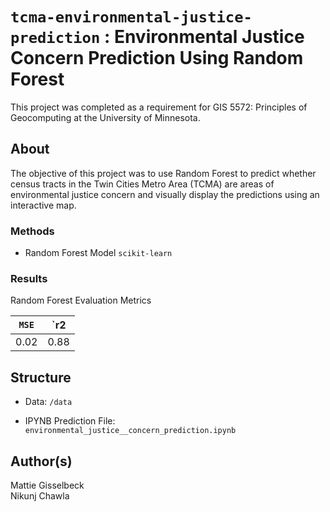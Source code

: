 # `tcma-environmental-justice-prediction` : Environmental Justice Concern Prediction Using Random Forest


This project was completed as a requirement for GIS 5572: Principles of Geocomputing at the University of Minnesota.

## About

The objective of this project was to use Random Forest to predict whether census tracts in the
Twin Cities Metro Area (TCMA) are areas of environmental justice concern and visually display the predictions using an interactive map.

### Methods
- Random Forest Model `scikit-learn`

### Results 
Random Forest Evaluation Metrics

| `MSE`| `r2   |
| -----| ----- |
| 0.02 | 0.88  |

## Structure
* Data: `/data`

* IPYNB Prediction File: `environmental_justice__concern_prediction.ipynb`


## Author(s)
Mattie Gisselbeck
<br>
Nikunj Chawla
